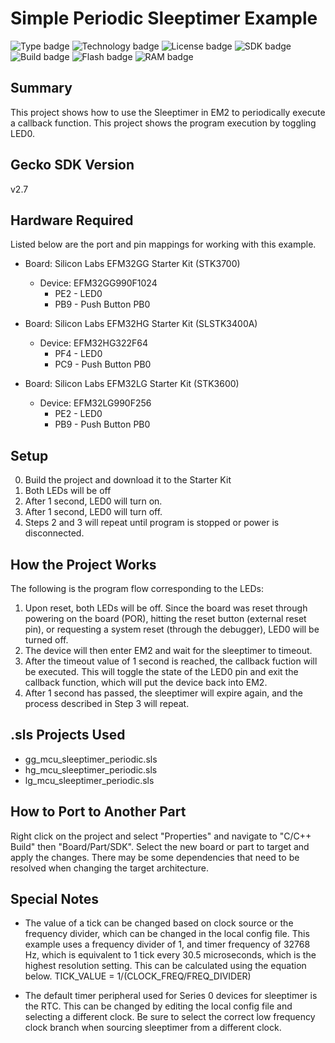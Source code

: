 # Simple Periodic Sleeptimer Example
![Type badge](https://img.shields.io/badge/dynamic/json?url=https://raw.githubusercontent.com/SiliconLabs/application_examples_ci/master/platform_applications/periodic_sleeptimer_example_common.json&label=Type&query=type&color=green)
![Technology badge](https://img.shields.io/badge/dynamic/json?url=https://raw.githubusercontent.com/SiliconLabs/application_examples_ci/master/platform_applications/periodic_sleeptimer_example_common.json&label=Technology&query=technology&color=green)
![License badge](https://img.shields.io/badge/dynamic/json?url=https://raw.githubusercontent.com/SiliconLabs/application_examples_ci/master/platform_applications/periodic_sleeptimer_example_common.json&label=License&query=license&color=green)
![SDK badge](https://img.shields.io/badge/dynamic/json?url=https://raw.githubusercontent.com/SiliconLabs/application_examples_ci/master/platform_applications/periodic_sleeptimer_example_common.json&label=SDK&query=sdk&color=green)
![Build badge](https://img.shields.io/endpoint?url=https://raw.githubusercontent.com/SiliconLabs/application_examples_ci/master/platform_applications/periodic_sleeptimer_example_build_status.json)
![Flash badge](https://img.shields.io/badge/dynamic/json?url=https://raw.githubusercontent.com/SiliconLabs/application_examples_ci/master/platform_applications/periodic_sleeptimer_example_common.json&label=Flash&query=flash&color=blue)
![RAM badge](https://img.shields.io/badge/dynamic/json?url=https://raw.githubusercontent.com/SiliconLabs/application_examples_ci/master/platform_applications/periodic_sleeptimer_example_common.json&label=RAM&query=ram&color=blue)

## Summary
This project shows how to use the Sleeptimer in EM2 to periodically execute
a callback function. This project shows the program execution by toggling LED0.

## Gecko SDK Version
v2.7

## Hardware Required
Listed below are the port and pin mappings for working with this example.

* Board:  Silicon Labs EFM32GG Starter Kit (STK3700)
	* Device: EFM32GG990F1024
		* PE2 - LED0
		* PB9 - Push Button PB0

* Board:  Silicon Labs EFM32HG Starter Kit (SLSTK3400A)
	* Device: EFM32HG322F64
		* PF4 - LED0
		* PC9 - Push Button PB0

* Board:  Silicon Labs EFM32LG Starter Kit (STK3600)
	* Device: EFM32LG990F256
		* PE2 - LED0
		* PB9 - Push Button PB0
		
## Setup
0. Build the project and download it to the Starter Kit
1. Both LEDs will be off
2. After 1 second, LED0 will turn on.
3. After 1 second, LED0 will turn off.
4. Steps 2 and 3 will repeat until program is stopped or power is disconnected.

## How the Project Works
The following is the program flow corresponding to the LEDs:
1. Upon reset, both LEDs will be off. Since the board was reset through 
   powering on the board (POR), hitting the reset button (external reset pin), 
   or requesting a system reset (through the debugger), LED0 will be turned off.
2. The device will then enter EM2 and wait for the sleeptimer to timeout.
3. After the timeout value of 1 second is reached, the callback fuction will be 
   executed. This will toggle the state of the LED0 pin and exit the callback 
   function, which will put the device back into EM2.
4. After 1 second has passed, the sleeptimer will expire again, and the process
   described in Step 3 will repeat.
   
## .sls Projects Used
* gg_mcu_sleeptimer_periodic.sls
* hg_mcu_sleeptimer_periodic.sls
* lg_mcu_sleeptimer_periodic.sls

## How to Port to Another Part
Right click on the project and select "Properties" and navigate to "C/C++ 
Build" then "Board/Part/SDK". Select the new board or part to target and apply 
the changes. There may be some dependencies that need to be resolved when 
changing the target architecture. 

## Special Notes
* The value of a tick can be changed based on clock source or the frequency 
divider, which can be changed in the local config file. This example uses a 
frequency divider of 1, and timer frequency of 32768 Hz, which is equivalent 
to 1 tick every 30.5 microseconds, which is the highest resolution setting. 
This can be calculated using the equation below.
	TICK_VALUE = 1/(CLOCK_FREQ/FREQ_DIVIDER)

* The default timer peripheral used for Series 0 devices for sleeptimer is 
the RTC. This can be changed by editing the local config file and selecting a 
different clock. Be sure to select the correct low frequency clock branch when 
sourcing sleeptimer from a different clock.
